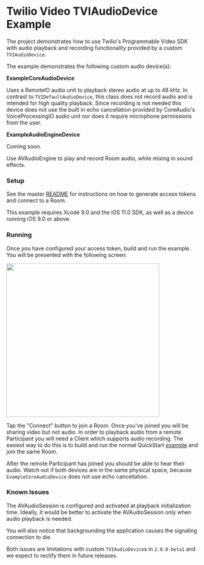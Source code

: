 # Twilio Video TVIAudioDevice Example

The project demonstrates how to use Twilio's Programmable Video SDK with audio playback and recording functionality provided by a custom `TVIAudioDevice`.

The example demonstrates the following custom audio device(s):

**ExampleCoreAudioDevice**

Uses a RemoteIO audio unit to playback stereo audio at up to 48 kHz. In contrast to `TVIDefaultAudioDevice`, this class does not record audio and is intended for high quality playback. Since recording is not needed this device does not use the built in echo cancellation provided by CoreAudio's VoiceProcessingIO audio unit nor does it require microphone permissions from the user.

**ExampleAudioEngineDevice**

Coming soon.

Use AVAudioEngine to play and record Room audio, while mixing in sound effects.

### Setup

See the master [README](https://github.com/twilio/video-quickstart-swift/blob/master/README.md) for instructions on how to generate access tokens and connect to a Room.

This example requires Xcode 9.0 and the iOS 11.0 SDK, as well as a device running iOS 9.0 or above.

### Running

Once you have configured your access token, build and run the example. You will be presented with the following screen:

<kbd><img width="400px" src="../images/quickstart/audio-sink-launched.jpg"/></kbd>

Tap the "Connect" button to join a Room. Once you've joined you will be sharing video but not audio. In order to playback audio from a remote Participant you will need a Client which supports audio recording. The easiest way to do this is to build and run the normal QuickStart [example](https://github.com/twilio/video-quickstart-swift/tree/2.0.0-preview/VideoQuickStart) and join the same Room.

After the remote Participant has joined you should be able to hear their audio. Watch out if both devices are in the same physical space, because `ExampleCoreAudioDevice` does not use echo cancellation.

### Known Issues

The AVAudioSession is configured and activated at playback initialization time. Ideally, it would be better to activate the AVAudioSession only when audio playback is needed. 

You will also notice that backgrounding the application causes the signaling connection to die. 

Both issues are limitations with custom `TVIAudioDevice`s in `2.0.0-beta1` and we expect to rectify them in future releases.